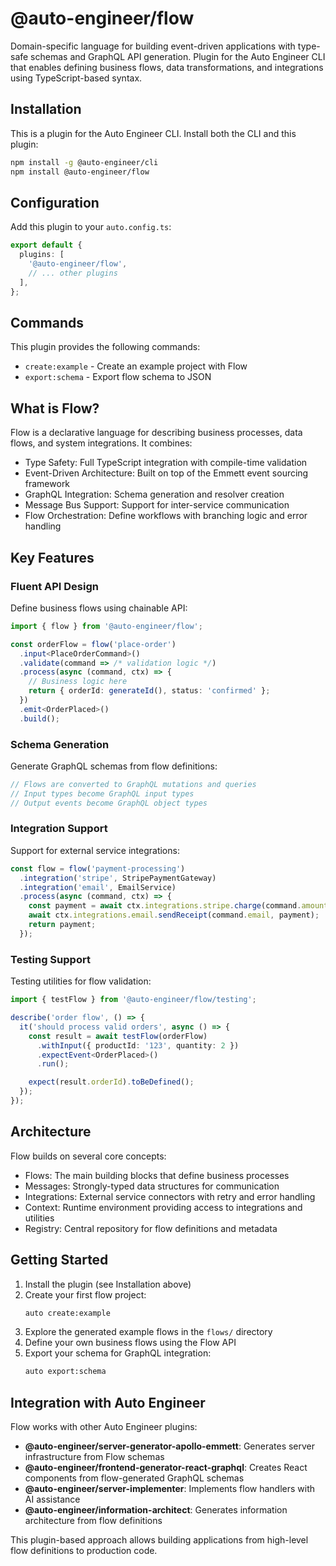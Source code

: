 # @auto-engineer/flow

Domain-specific language for building event-driven applications with type-safe schemas and GraphQL API generation. Plugin for the Auto Engineer CLI that enables defining business flows, data transformations, and integrations using TypeScript-based syntax.

## Installation

This is a plugin for the Auto Engineer CLI. Install both the CLI and this plugin:

```bash
npm install -g @auto-engineer/cli
npm install @auto-engineer/flow
```

## Configuration

Add this plugin to your `auto.config.ts`:

```typescript
export default {
  plugins: [
    '@auto-engineer/flow',
    // ... other plugins
  ],
};
```

## Commands

This plugin provides the following commands:

- `create:example` - Create an example project with Flow
- `export:schema` - Export flow schema to JSON

## What is Flow?

Flow is a declarative language for describing business processes, data flows, and system integrations. It combines:

- Type Safety: Full TypeScript integration with compile-time validation
- Event-Driven Architecture: Built on top of the Emmett event sourcing framework
- GraphQL Integration: Schema generation and resolver creation
- Message Bus Support: Support for inter-service communication
- Flow Orchestration: Define workflows with branching logic and error handling

## Key Features

### Fluent API Design

Define business flows using chainable API:

```typescript
import { flow } from '@auto-engineer/flow';

const orderFlow = flow('place-order')
  .input<PlaceOrderCommand>()
  .validate(command => /* validation logic */)
  .process(async (command, ctx) => {
    // Business logic here
    return { orderId: generateId(), status: 'confirmed' };
  })
  .emit<OrderPlaced>()
  .build();
```

### Schema Generation

Generate GraphQL schemas from flow definitions:

```typescript
// Flows are converted to GraphQL mutations and queries
// Input types become GraphQL input types
// Output events become GraphQL object types
```

### Integration Support

Support for external service integrations:

```typescript
const flow = flow('payment-processing')
  .integration('stripe', StripePaymentGateway)
  .integration('email', EmailService)
  .process(async (command, ctx) => {
    const payment = await ctx.integrations.stripe.charge(command.amount);
    await ctx.integrations.email.sendReceipt(command.email, payment);
    return payment;
  });
```

### Testing Support

Testing utilities for flow validation:

```typescript
import { testFlow } from '@auto-engineer/flow/testing';

describe('order flow', () => {
  it('should process valid orders', async () => {
    const result = await testFlow(orderFlow)
      .withInput({ productId: '123', quantity: 2 })
      .expectEvent<OrderPlaced>()
      .run();

    expect(result.orderId).toBeDefined();
  });
});
```

## Architecture

Flow builds on several core concepts:

- Flows: The main building blocks that define business processes
- Messages: Strongly-typed data structures for communication
- Integrations: External service connectors with retry and error handling
- Context: Runtime environment providing access to integrations and utilities
- Registry: Central repository for flow definitions and metadata

## Getting Started

1. Install the plugin (see Installation above)
2. Create your first flow project:
   ```bash
   auto create:example
   ```
3. Explore the generated example flows in the `flows/` directory
4. Define your own business flows using the Flow API
5. Export your schema for GraphQL integration:
   ```bash
   auto export:schema
   ```

## Integration with Auto Engineer

Flow works with other Auto Engineer plugins:

- **@auto-engineer/server-generator-apollo-emmett**: Generates server infrastructure from Flow schemas
- **@auto-engineer/frontend-generator-react-graphql**: Creates React components from flow-generated GraphQL schemas
- **@auto-engineer/server-implementer**: Implements flow handlers with AI assistance
- **@auto-engineer/information-architect**: Generates information architecture from flow definitions

This plugin-based approach allows building applications from high-level flow definitions to production code.
